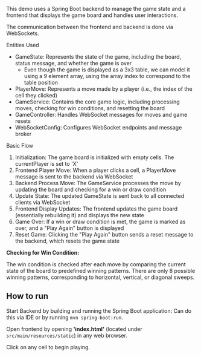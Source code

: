 This demo uses a Spring Boot backend to manage the game state and a frontend that displays the game board and handles user interactions. 

The communication between the frontend and backend is done via WebSockets.

Entities Used
- GameState: Represents the state of the game, including the board, status message, and whether the game is over
  - Even though the game is displayed as a 3x3 table, we can model it using a 9 element array, using the array index to correspond to the table position 
- PlayerMove: Represents a move made by a player (i.e., the index of the cell they clicked)
- GameService: Contains the core game logic, including processing moves, checking for win conditions, and resetting the board
- GameController: Handles WebSocket messages for moves and game resets
- WebSocketConfig: Configures WebSocket endpoints and message broker

Basic Flow
1. Initialization: The game board is initialized with empty cells. The currentPlayer is set to 'X'
2. Frontend Player Move: When a player clicks a cell, a PlayerMove message is sent to the backend via WebSocket
3. Backend Process Move: The GameService processes the move by updating the board and checking for a win or draw condition
4. Update State: The updated GameState is sent back to all connected clients via WebSocket
5. Frontend Display Updates: The frontend updates the game board (essentially rebuilding it) and displays the new state
6. Game Over: If a win or draw condition is met, the game is marked as over, and a "Play Again" button is displayed
7. Reset Game: Clicking the "Play Again" button sends a reset message to the backend, which resets the game state


**Checking for Win Condition:**

The win condition is checked after each move by comparing the current state of the board to predefined winning patterns. 
There are only 8 possible winning patterns, corresponding to horizontal, vertical, or diagonal sweeps.   


## How to run
Start Backend by building and running the Spring Boot application: Can do this via IDE or by running `mvn spring-boot:run`.

Open frontend by opening **'index.html'** (located under `src/main/resources/static`) in any web browser.

Click on any cell to begin playing. 


